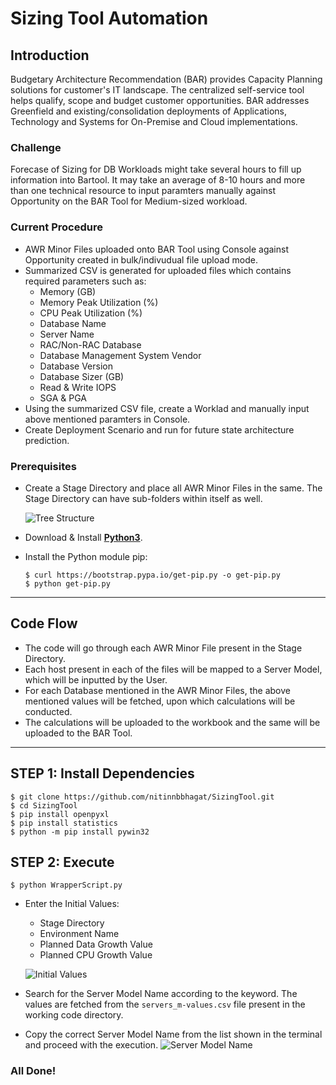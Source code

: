 # Sizing Tool Automation

## Introduction
Budgetary Architecture Recommendation (BAR) provides Capacity Planning solutions for customer's IT landscape. The centralized self-service tool helps qualify, scope and budget customer opportunities. BAR addresses Greenfield and existing/consolidation deployments of Applications, Technology and Systems for On-Premise and Cloud implementations.

### Challenge
Forecase of Sizing for DB Workloads might take several hours to fill up information into Bartool. It may take an average of 8-10 hours and more than one technical resource to input paramters manually against Opportunity on the BAR Tool for Medium-sized workload.

### Current Procedure
- AWR Minor Files uploaded onto BAR Tool using Console against Opportunity created in bulk/indivudual file upload mode.
- Summarized CSV is generated for uploaded files which contains required parameters such as:
   - Memory (GB)
   - Memory Peak Utilization (%)
   - CPU Peak Utilization (%)
   - Database Name
   - Server Name
   - RAC/Non-RAC Database
   - Database Management System Vendor
   - Database Version
   - Database Sizer (GB)
   - Read & Write IOPS
   - SGA & PGA
- Using the summarized CSV file, create a Worklad and manually input above mentioned paramters in Console.
- Create Deployment Scenario and run for future state architecture prediction.

### Prerequisites
- Create a Stage Directory and place all AWR Minor Files in the same. The Stage Directory can have sub-folders within itself as well.
  
   ![Tree Structure](https://github.com/nitinnbbhagat/SizingTool/blob/nitin/Images/Tree.png)
- Download & Install **[Python3](https://www.python.org/downloads/)**.
- Install the Python module pip:
   ```
   $ curl https://bootstrap.pypa.io/get-pip.py -o get-pip.py
   $ python get-pip.py
   ```

---

## Code Flow
- The code will go through each AWR Minor File present in the Stage Directory.
- Each host present in each of the files will be mapped to a Server Model, which will be inputted by the User.
- For each Database mentioned in the AWR Minor Files, the above mentioned values will be fetched, upon which calculations will be conducted.
- The calculations will be uploaded to the workbook and the same will be uploaded to the BAR Tool.

---


## STEP 1: Install Dependencies
```
$ git clone https://github.com/nitinnbbhagat/SizingTool.git
$ cd SizingTool
$ pip install openpyxl
$ pip install statistics
$ python -m pip install pywin32
```

## STEP 2: Execute
```
$ python WrapperScript.py
```

- Enter the Initial Values:
   - Stage Directory
   - Environment Name
   - Planned Data Growth Value
   - Planned CPU Growth Value

   ![Initial Values](https://github.com/nitinnbbhagat/SizingTool/blob/nitin/Images/InitialValues.png)
- Search for the Server Model Name according to the keyword. The values are fetched from the ```servers_m-values.csv``` file present in the working code directory.
- Copy the correct Server Model Name from the list shown in the terminal and proceed with the execution.
   ![Server Model Name](https://github.com/nitinnbbhagat/SizingTool/blob/nitin/Images/ServerModelName.png)

### All Done!
